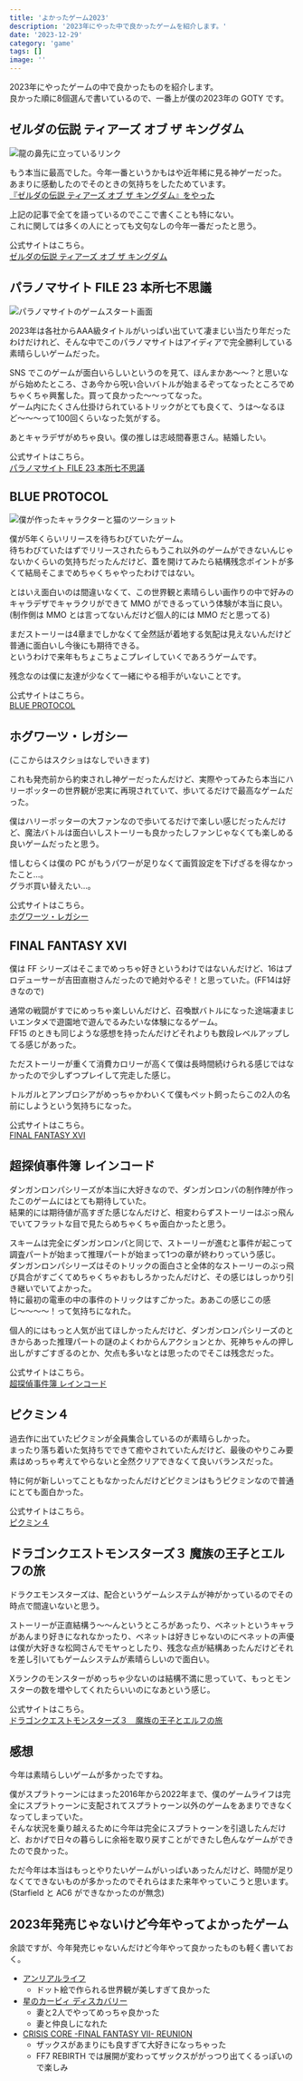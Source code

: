 ```yaml
---
title: 'よかったゲーム2023'
description: '2023年にやった中で良かったゲームを紹介します。'
date: '2023-12-29'
category: 'game'
tags: []
image: ''
---
```


2023年にやったゲームの中で良かったものを紹介します。  
良かった順に8個選んで書いているので、一番上が僕の2023年の GOTY です。

## ゼルダの伝説 ティアーズ オブ ザ キングダム

![龍の鼻先に立っているリンク](/images/blog/2023/12/game-2023/01.png 'なぜかこんなキャプチャしかなかった…')

もう本当に最高でした。今年一番というかもはや近年稀に見る神ゲーだった。  
あまりに感動したのでそのときの気持ちをしたためています。  
[『ゼルダの伝説 ティアーズ オブ ザ キングダム』をやった](https://blog.nabeliwo.com/2023/05/zelda-totk/)

上記の記事で全てを語っているのでここで書くことも特にない。  
これに関しては多くの人にとっても文句なしの今年一番だったと思う。

公式サイトはこちら。  
[ゼルダの伝説 ティアーズ オブ ザ キングダム](https://www.nintendo.co.jp/zelda/totk/index.html)

## パラノマサイト FILE 23 本所七不思議

![パラノマサイトのゲームスタート画面](/images/blog/2023/12/game-2023/02.png)

2023年は各社からAAA級タイトルがいっぱい出ていて凄まじい当たり年だったわけだけれど、そんな中でこのパラノマサイトはアイディアで完全勝利している素晴らしいゲームだった。

SNS でこのゲームが面白いらしいというのを見て、ほんまかあ〜〜？と思いながら始めたところ、さあ今から呪い合いバトルが始まるぞってなったところでめちゃくちゃ興奮した。買って良かった〜〜ってなった。  
ゲーム内にたくさん仕掛けられているトリックがとても良くて、うは〜なるほど〜〜〜って100回くらいなった気がする。

あとキャラデザがめちゃ良い。僕の推しは志岐間春恵さん。結婚したい。

公式サイトはこちら。  
[パラノマサイト FILE 23 本所七不思議](https://www.jp.square-enix.com/paranormasight/)

## BLUE PROTOCOL

![僕が作ったキャラクターと猫のツーショット](/images/blog/2023/12/game-2023/03.png 'このゲームの良さは世界観とキャラクターのかわいさです')

僕が5年くらいリリースを待ちわびていたゲーム。  
待ちわびていたはずでリリースされたらもうこれ以外のゲームができないんじゃないかくらいの気持ちだったんだけど、蓋を開けてみたら結構残念ポイントが多くて結局そこまでめちゃくちゃやったわけではない。

とはいえ面白いのは間違いなくて、この世界観と素晴らしい画作りの中で好みのキャラデザでキャラクリができて MMO ができるっていう体験が本当に良い。  
(制作側は MMO とは言ってないんだけど個人的には MMO だと思ってる)

まだストーリーは4章までしかなくて全然話が着地する気配は見えないんだけど普通に面白いし今後にも期待できる。  
というわけで来年もちょこちょこプレイしていくであろうゲームです。

残念なのは僕に友達が少なくて一緒にやる相手がいないことです。

公式サイトはこちら。  
[BLUE PROTOCOL](https://blue-protocol.com/)

## ホグワーツ・レガシー

(ここからはスクショはなしでいきます)

これも発売前から約束されし神ゲーだったんだけど、実際やってみたら本当にハリーポッターの世界観が忠実に再現されていて、歩いてるだけで最高なゲームだった。

僕はハリーポッターの大ファンなので歩いてるだけで楽しい感じだったんだけど、魔法バトルは面白いしストーリーも良かったしファンじゃなくても楽しめる良いゲームだったと思う。

惜しむらくは僕の PC がもうパワーが足りなくて画質設定を下げざるを得なかったこと…。  
グラボ買い替えたい…。

公式サイトはこちら。  
[ホグワーツ・レガシー](https://www.hogwartslegacy.com/ja-jp)

## FINAL FANTASY XVI

僕は FF シリーズはそこまでめっちゃ好きというわけではないんだけど、16はプロデューサーが吉田直樹さんだったので絶対やるぞ！と思っていた。(FF14は好きなので)

通常の戦闘がすでにめっちゃ楽しいんだけど、召喚獣バトルになった途端凄まじいエンタメで遊園地で遊んでるみたいな体験になるゲーム。  
FF15 のときも同じような感想を持ったんだけどそれよりも数段レベルアップしてる感じがあった。

ただストーリーが重くて消費カロリーが高くて僕は長時間続けられる感じではなかったので少しずつプレイして完走した感じ。

トルガルとアンブロシアがめっちゃかわいくて僕もペット飼ったらこの2人の名前にしようという気持ちになった。

公式サイトはこちら。  
[FINAL FANTASY XVI](https://jp.finalfantasyxvi.com/)

## 超探偵事件簿 レインコード

ダンガンロンパシリーズが本当に大好きなので、ダンガンロンパの制作陣が作ったこのゲームにはとても期待していた。  
結果的には期待値が高すぎた感じなんだけど、相変わらずストーリーはぶっ飛んでいてフラットな目で見たらめちゃくちゃ面白かったと思う。

スキームは完全にダンガンロンパと同じで、ストーリーが進むと事件が起こって調査パートが始まって推理パートが始まって1つの章が終わりっていう感じ。  
ダンガンロンパシリーズはそのトリックの面白さと全体的なストーリーのぶっ飛び具合がすごくてめちゃくちゃおもしろかったんだけど、その感じはしっかり引き継いでいてよかった。  
特に最初の電車の中の事件のトリックはすごかった。ああこの感じこの感じ〜〜〜〜！って気持ちになれた。

個人的にはもっと人気が出てほしかったんだけど、ダンガンロンパシリーズのときからあった推理パートの謎のよくわからんアクションとか、死神ちゃんの押し出しがすごすぎるのとか、欠点も多いなとは思ったのでそこは残念だった。

公式サイトはこちら。  
[超探偵事件簿 レインコード](https://www.spike-chunsoft.co.jp/raincode/)

## ピクミン４

過去作に出ていたピクミンが全員集合しているのが素晴らしかった。  
まったり落ち着いた気持ちでできて癒やされていたんだけど、最後のやりこみ要素はめっちゃ考えてやらないと全然クリアできなくて良いバランスだった。

特に何が新しいってこともなかったんだけどピクミンはもうピクミンなので普通にとても面白かった。

公式サイトはこちら。  
[ピクミン４](https://www.nintendo.co.jp/switch/ampya/index.html)

## ドラゴンクエストモンスターズ３ 魔族の王子とエルフの旅

ドラクエモンスターズは、配合というゲームシステムが神がかっているのでその時点で間違いないと思う。

ストーリーが正直結構う〜〜んというところがあったり、ベネットというキャラがあんまり好きになれなかったり、ベネットは好きじゃないのにベネットの声優は僕が大好きな松岡さんでモヤっとしたり、残念な点が結構あったんだけどそれを差し引いてもゲームシステムが素晴らしいので面白い。

Xランクのモンスターがめっちゃ少ないのは結構不満に思っていて、もっとモンスターの数を増やしてくれたらいいのになあという感じ。

公式サイトはこちら。  
[ドラゴンクエストモンスターズ３　魔族の王子とエルフの旅](https://www.dragonquest.jp/monsters3/)

## 感想

今年は素晴らしいゲームが多かったですね。

僕がスプラトゥーンにはまった2016年から2022年まで、僕のゲームライフは完全にスプラトゥーンに支配されてスプラトゥーン以外のゲームをあまりできなくなってしまっていた。  
そんな状況を乗り越えるために今年は完全にスプラトゥーンを引退したんだけど、おかげで日々の暮らしに余裕を取り戻すことができたし色んなゲームができたので良かった。

ただ今年は本当はもっとやりたいゲームがいっぱいあったんだけど、時間が足りなくてできないものが多かったのでそれらはまた来年やっていこうと思います。  
(Starfield と AC6 ができなかったのが無念)

## 2023年発売じゃないけど今年やってよかったゲーム

余談ですが、今年発売じゃないんだけど今年やって良かったものも軽く書いておく。

- [アンリアルライフ](https://www.unreal-life.net/)
  - ドット絵で作られる世界観が美しすぎて良かった
- [星のカービィ ディスカバリー](https://www.nintendo.co.jp/switch/arzga/index.html)
  - 妻と2人でやってめっちゃ良かった
  - 妻と仲良しになれた
- [CRISIS CORE -FINAL FANTASY VII- REUNION](https://www.jp.square-enix.com/ccffvii_reunion/)
  - ザックスがあまりにも良すぎて大好きになっちゃった
  - FF7 REBIRTH では展開が変わってザックスががっつり出てくるっぽいので楽しみ
